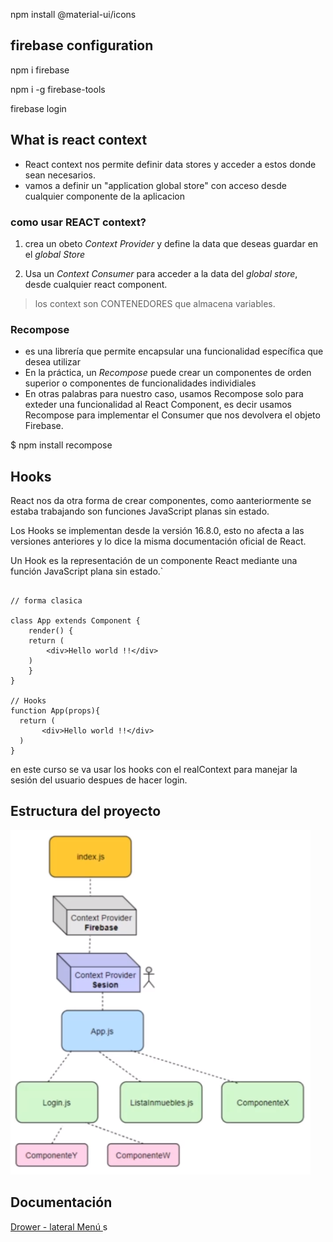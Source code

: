 npm install @material-ui/icons

## firebase configuration

npm i firebase

npm i -g firebase-tools

firebase login

## What is react context 

* React context nos permite definir data stores y acceder a estos donde sean necesarios.
* vamos a definir un "application global store" con acceso desde cualquier componente de la aplicacion

### como usar REACT context?
1. crea un obeto *Context Provider* y define la data que deseas guardar en el *global Store*

2. Usa un *Context Consumer* para acceder a la data del *global store*, desde cualquier react component. 

> los context son CONTENEDORES que almacena variables.

### Recompose
* es una librería que permite encapsular una funcionalidad específica que desea utilizar
* En la práctica, un *Recompose* puede crear un componentes de orden superior o componentes de funcionalidades individiales
* En otras palabras para nuestro caso, usamos Recompose solo para exteder una funcionalidad al React Component, es decir usamos Recompose para implementar el Consumer que nos devolvera el objeto Firebase.

$ npm install recompose


## Hooks 

React nos da otra forma de crear componentes, como aanteriormente se estaba trabajando son funciones JavaScript planas sin estado.

Los Hooks se implementan desde la versión 16.8.0, esto no afecta a las versiones anteriores y lo dice la misma documentación oficial de React.

Un Hook es la representación de un componente React mediante una función JavaScript plana sin estado.`

````Js

// forma clasica 

class App extends Component {
    render() {
    return (
        <div>Hello world !!</div>
    )
    }
}

// Hooks
function App(props){
  return (
       <div>Hello world !!</div>
  )
}

````

en este curso se va usar los hooks con el realContext para manejar la sesión del usuario despues de hacer login.

## Estructura del proyecto 

![Estructura del proyecto](https://raw.githubusercontent.com/leone2016/ReactHook/master/Screenshot_1.png)

## Documentación

[Drower - lateral Menú ](https://material-ui.com/es/components/drawers/)s